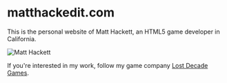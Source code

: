 # matthackedit.com

This is the personal website of Matt Hackett, an HTML5 game developer in California.

![Matt Hackett](http://i.imgur.com/LZAGr6y.png)

If you're interested in my work, follow my game company [Lost Decade Games](http://www.lostdecadegames.com/).
